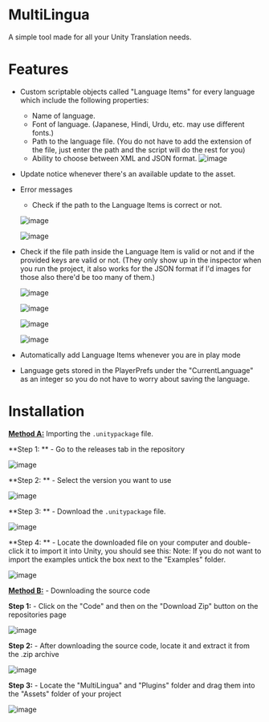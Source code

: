# MultiLingua
A simple tool made for all your Unity Translation needs.

# Features
- Custom scriptable objects called "Language Items" for every language which include the following properties:
  - Name of language.
  - Font of language. (Japanese, Hindi, Urdu, etc. may use different fonts.)
  - Path to the language file. (You do not have to add the extension of the file, just enter the path and the script will do the rest for you)
  - Ability to choose between XML and JSON format.
  ![image](https://github.com/andrasdaradici/multilingua/assets/90605554/b9b69c05-3d29-4e0b-8a18-9a7cd0310a65)
- Update notice whenever there's an available update to the asset.
- Error messages
  - Check if the path to the Language Items is correct or not.

  ![image](https://github.com/andrasdaradici/multilingua/assets/90605554/a9bb6cef-3f62-4005-b9c9-dcae10362ab6)
  
  ![image](https://github.com/andrasdaradici/multilingua/assets/90605554/96f39eef-b46c-43f8-a039-88e25c7a8e5a)
  
- Check if the file path inside the Language Item is valid or not and if the provided keys are valid or not. (They only show up in the inspector when you run the project, it also works for the JSON format if I'd images for those also there'd be too many of them.)

  ![image](https://github.com/andrasdaradici/multilingua/assets/90605554/8fc5b9a6-ebe4-474b-81ac-e132770103d1)

  ![image](https://github.com/andrasdaradici/multilingua/assets/90605554/5d959db4-5575-4da2-a1d2-f5ce28c12c63)

  ![image](https://github.com/andrasdaradici/multilingua/assets/90605554/a0edbc6e-16a7-4e21-9a10-8d5b377dc830)

  ![image](https://github.com/andrasdaradici/multilingua/assets/90605554/6175ea1a-7f49-439b-ba7f-7ed8422b6ccc)

- Automatically add Language Items whenever you are in play mode
- Language gets stored in the PlayerPrefs under the "CurrentLanguage" as an integer so you do not have to worry about saving the language.

# Installation

**<ins>Method A:</ins>** Importing the `.unitypackage` file.

**Step 1: ** - Go to the releases tab in the repository

![image](https://github.com/andrasdaradici/multilingua/assets/90605554/fab23d6c-0db3-4e3b-a1fa-7f754c6623ba)

**Step 2: ** - Select the version you want to use

![image](https://github.com/andrasdaradici/multilingua/assets/90605554/00c2bd3e-0243-4fd2-8fcb-be394cb5dc38)

**Step 3: ** - Download the `.unitypackage` file.

![image](https://github.com/andrasdaradici/multilingua/assets/90605554/7f91f6f5-68cd-43b6-9cf7-45b0c13b074f)

**Step 4: ** - Locate the downloaded file on your computer and double-click it to import it into Unity, you should see this:
Note: If you do not want to import the examples untick the box next to the "Examples" folder.

![image](https://github.com/andrasdaradici/multilingua/assets/90605554/408a15fb-9caa-4091-82c7-a99fbbc99bde)

**<ins>Method B:</ins>** - Downloading the source code

**Step 1:** - Click on the "Code" and then on the "Download Zip" button on the repositories page

![image](https://github.com/andrasdaradici/multilingua/assets/90605554/39389138-5b51-4ee4-9dda-2cf78938d480)

**Step 2:** - After downloading the source code, locate it and extract it from the .zip archive

![image](https://github.com/andrasdaradici/multilingua/assets/90605554/367f43b6-2d1c-4c7d-9a82-31d4e9478060)

**Step 3:** - Locate the "MultiLingua" and "Plugins" folder and drag them into the "Assets" folder of your project

![image](https://github.com/andrasdaradici/multilingua/assets/90605554/7b282fdb-0dc2-45a5-8fdc-fd7c70b214ac)
